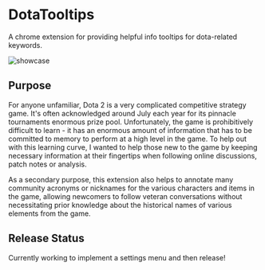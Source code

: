 # DotaTooltips
A chrome extension for providing helpful info tooltips for dota-related keywords. 

![showcase](https://cloud.githubusercontent.com/assets/18220321/18258201/0e5a899a-7386-11e6-9e37-aebafa703ae4.png)

## Purpose
For anyone unfamiliar, Dota 2 is a very complicated competitive strategy game. It's often acknowledged around July each year for its pinnacle tournaments enormous prize pool. Unfortunately, the game is prohibitively difficult to learn - it has an enormous amount of information that has to be committed to memory to perform at a high level in the game. To help out with this learning curve, I wanted to help those new to the game by keeping necessary information at their fingertips when following online discussions, patch notes or analysis.

As a secondary purpose, this extension also helps to annotate many community acronyms or nicknames for the various characters and items in the game, allowing newcomers to follow veteran conversations without necessitating prior knowledge about the historical names of various elements from the game. 

## Release Status
Currently working to implement a settings menu and then release!
